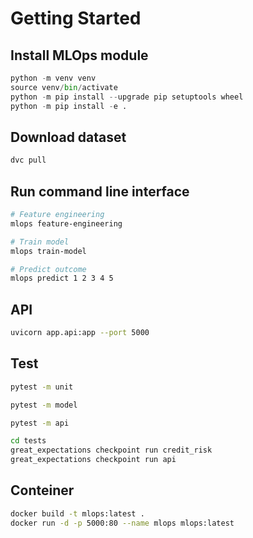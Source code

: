 # Getting Started

## Install MLOps module

```python
python -m venv venv
source venv/bin/activate
python -m pip install --upgrade pip setuptools wheel
python -m pip install -e .
```

## Download dataset

```bash
dvc pull
```

## Run command line interface

```bash
# Feature engineering
mlops feature-engineering

# Train model
mlops train-model

# Predict outcome
mlops predict 1 2 3 4 5
```

## API

```bash
uvicorn app.api:app --port 5000
```

## Test

```bash
pytest -m unit

pytest -m model

pytest -m api

cd tests
great_expectations checkpoint run credit_risk
great_expectations checkpoint run api
```

## Conteiner

```bash
docker build -t mlops:latest .
docker run -d -p 5000:80 --name mlops mlops:latest
```
